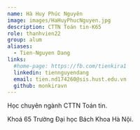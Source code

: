 ```yaml
---
name: Hà Huy Phúc Nguyên
image: images/HaHuyPhucNguyen.jpg
description: CTTN Toán tin-K65
role: thanhvien22
group: alum
aliases:
  - Tien-Nguyen Dang
links:
  #home-page: https://fb.com/tienkira1
  linkedin: tiennguyendang
  email: tien.nd174260@sis.hust.edu.vn
  github: monkiravn
---
```


Học chuyên ngành CTTN Toán tin.

Khoá 65 Trường Đại học Bách Khoa Hà Nội.



